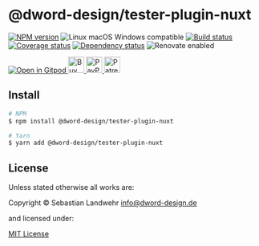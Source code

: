 <!-- TITLE/ -->
# @dword-design/tester-plugin-nuxt
<!-- /TITLE -->

<!-- BADGES/ -->
[![NPM version](https://img.shields.io/npm/v/@dword-design/tester-plugin-nuxt.svg)](https://npmjs.org/package/@dword-design/tester-plugin-nuxt)
![Linux macOS Windows compatible](https://img.shields.io/badge/os-linux%20%7C%C2%A0macos%20%7C%C2%A0windows-blue)
[![Build status](https://github.com/dword-design/tester-plugin-nuxt/workflows/build/badge.svg)](https://github.com/dword-design/tester-plugin-nuxt/actions)
[![Coverage status](https://img.shields.io/coveralls/dword-design/tester-plugin-nuxt)](https://coveralls.io/github/dword-design/tester-plugin-nuxt)
[![Dependency status](https://img.shields.io/david/dword-design/tester-plugin-nuxt)](https://david-dm.org/dword-design/tester-plugin-nuxt)
![Renovate enabled](https://img.shields.io/badge/renovate-enabled-brightgreen)

<a href="https://gitpod.io/#https://github.com/dword-design/bar">
  <img src="https://gitpod.io/button/open-in-gitpod.svg" alt="Open in Gitpod">
</a><a href="https://www.buymeacoffee.com/dword">
  <img
    src="https://www.buymeacoffee.com/assets/img/guidelines/download-assets-sm-2.svg"
    alt="Buy Me a Coffee"
    height="32"
  >
</a><a href="https://paypal.me/SebastianLandwehr">
  <img
    src="https://dword-design.de/images/paypal.svg"
    alt="PayPal"
    height="32"
  >
</a><a href="https://www.patreon.com/dworddesign">
  <img
    src="https://dword-design.de/images/patreon.svg"
    alt="Patreon"
    height="32"
  >
</a>
<!-- /BADGES -->

<!-- DESCRIPTION/ -->

<!-- /DESCRIPTION -->

<!-- INSTALL/ -->
## Install

```bash
# NPM
$ npm install @dword-design/tester-plugin-nuxt

# Yarn
$ yarn add @dword-design/tester-plugin-nuxt
```
<!-- /INSTALL -->

<!-- LICENSE/ -->
## License

Unless stated otherwise all works are:

Copyright &copy; Sebastian Landwehr <info@dword-design.de>

and licensed under:

[MIT License](https://opensource.org/licenses/MIT)
<!-- /LICENSE -->
